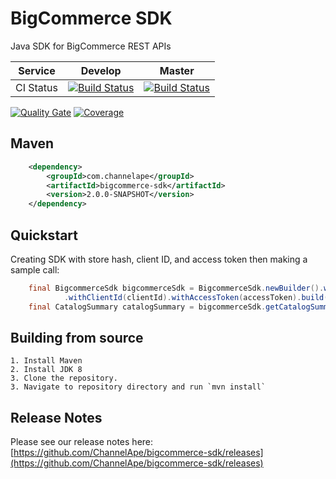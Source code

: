 # BigCommerce SDK

Java SDK for BigCommerce REST APIs

| Service   | Develop | Master |
|-----------|---------|--------|
| CI Status | [![Build Status](https://travis-ci.org/ChannelApe/bigcommerce-sdk.svg?branch=develop)](https://travis-ci.org/ChannelApe/bigcommerce-sdk) | [![Build Status](https://travis-ci.org/ChannelApe/bigcommerce-sdk.svg?branch=master)](https://travis-ci.org/ChannelApe/bigcommerce-sdk) |

[![Quality Gate](https://sonarcloud.io/api/project_badges/measure?project=com.channelape%3Abigcommerce-sdk&metric=alert_status)](https://sonarcloud.io/dashboard?id=com.channelape%3Abigcommerce-sdk) [![Coverage](https://sonarcloud.io/api/project_badges/measure?project=com.channelape%3Abigcommerce-sdk&metric=coverage)](https://sonarcloud.io/component_measures?id=com.channelape%3Abigcommerce-sdk&metric=coverage)

## Maven
```xml
	<dependency>
	    <groupId>com.channelape</groupId>
	    <artifactId>bigcommerce-sdk</artifactId>
	    <version>2.0.0-SNAPSHOT</version>
	</dependency>
```

## Quickstart
Creating SDK with store hash, client ID, and access token then making a sample call:

```java
	final BigcommerceSdk bigcommerceSdk = BigcommerceSdk.newBuilder().withStoreHash(storeHash)
			.withClientId(clientId).withAccessToken(accessToken).build();
	final CatalogSummary catalogSummary = bigcommerceSdk.getCatalogSummary();
```

## Building from source

	1. Install Maven
	2. Install JDK 8
	3. Clone the repository.
	3. Navigate to repository directory and run `mvn install`

## Release Notes
Please see our release notes here:  [https://github.com/ChannelApe/bigcommerce-sdk/releases](https://github.com/ChannelApe/bigcommerce-sdk/releases)


